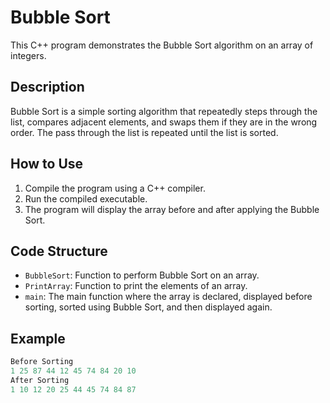 
# Bubble Sort

This C++ program demonstrates the Bubble Sort algorithm on an array of integers.

## Description

Bubble Sort is a simple sorting algorithm that repeatedly steps through the list, compares adjacent elements, and swaps them if they are in the wrong order. The pass through the list is repeated until the list is sorted.

## How to Use

1. Compile the program using a C++ compiler.
2. Run the compiled executable.
3. The program will display the array before and after applying the Bubble Sort.

## Code Structure

- `BubbleSort`: Function to perform Bubble Sort on an array.
- `PrintArray`: Function to print the elements of an array.
- `main`: The main function where the array is declared, displayed before sorting, sorted using Bubble Sort, and then displayed again.

## Example

```cpp
Before Sorting
1 25 87 44 12 45 74 84 20 10
After Sorting
1 10 12 20 25 44 45 74 84 87
```
